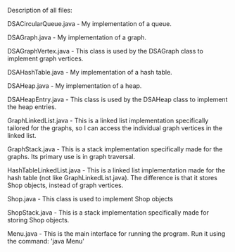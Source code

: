 Description of all files:

DSACircularQueue.java - My implementation of a queue.

DSAGraph.java - My implementation of a graph.

DSAGraphVertex.java - This class is used by the DSAGraph class to implement graph vertices.

DSAHashTable.java - My implementation of a hash table.

DSAHeap.java - My implementation of a heap.

DSAHeapEntry.java - This class is used by the DSAHeap class to implement the heap entries.

GraphLinkedList.java - This is a linked list implementation specifically tailored for the graphs,
                       so I can access the individual graph vertices in the linked list.

GraphStack.java - This is a stack implementation specifically made for the graphs. Its primary use
                  is in graph traversal.

HashTableLinkedList.java - This is a linked list implementation made for the hash table (not like
                           GraphLinkedList.java). The difference is that it stores Shop objects,
                           instead of graph vertices.

Shop.java - This class is used to implement Shop objects

ShopStack.java - This is a stack implementation specifically made for storing Shop objects.

Menu.java - This is the main interface for running the program. Run it using the command:
            'java Menu'